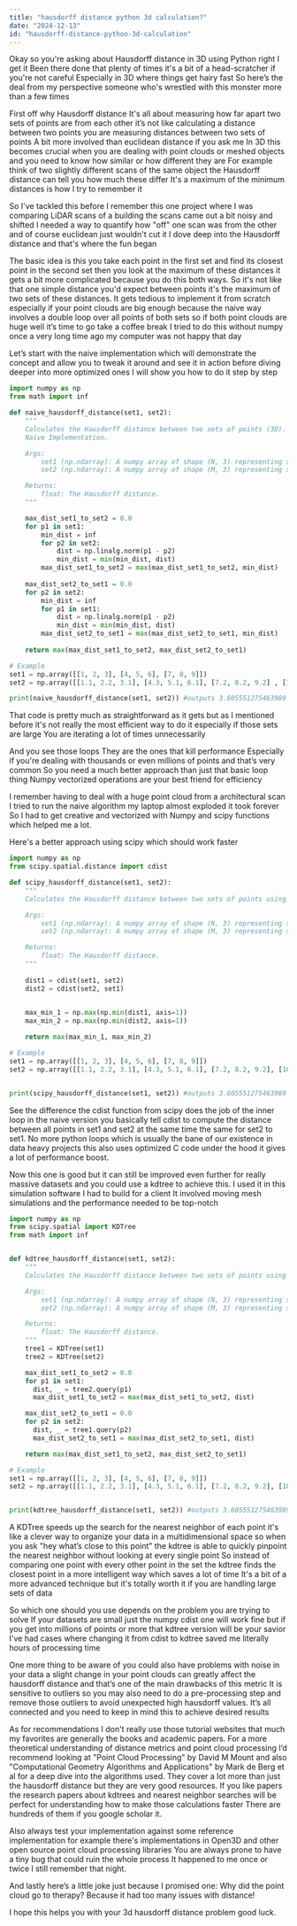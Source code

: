 ```yaml
---
title: "hausdorff distance python 3d calculation?"
date: "2024-12-13"
id: "hausdorff-distance-python-3d-calculation"
---
```


Okay so you're asking about Hausdorff distance in 3D using Python right I get it Been there done that plenty of times it's a bit of a head-scratcher if you're not careful Especially in 3D where things get hairy fast So here’s the deal from my perspective someone who's wrestled with this monster more than a few times

First off why Hausdorff distance It's all about measuring how far apart two sets of points are from each other it’s not like calculating a distance between two points you are measuring distances between two sets of points A bit more involved than euclidean distance if you ask me In 3D this becomes crucial when you are dealing with point clouds or meshed objects and you need to know how similar or how different they are For example think of two slightly different scans of the same object the Hausdorff distance can tell you how much these differ It's a maximum of the minimum distances is how I try to remember it

So I've tackled this before I remember this one project where I was comparing LiDAR scans of a building the scans came out a bit noisy and shifted I needed a way to quantify how "off" one scan was from the other and of course euclidean just wouldn't cut it I dove deep into the Hausdorff distance and that's where the fun began

The basic idea is this you take each point in the first set and find its closest point in the second set then you look at the maximum of these distances it gets a bit more complicated because you do this both ways. So it's not like that one simple distance you'd expect between points it's the maximum of two sets of these distances. It gets tedious to implement it from scratch especially if your point clouds are big enough because the naive way involves a double loop over all points of both sets so if both point clouds are huge well it’s time to go take a coffee break I tried to do this without numpy once a very long time ago my computer was not happy that day

Let’s start with the naive implementation which will demonstrate the concept and allow you to tweak it around and see it in action before diving deeper into more optimized ones I will show you how to do it step by step

```python
import numpy as np
from math import inf

def naive_hausdorff_distance(set1, set2):
    """
    Calculates the Hausdorff distance between two sets of points (3D).
    Naive Implementation.

    Args:
        set1 (np.ndarray): A numpy array of shape (N, 3) representing set 1.
        set2 (np.ndarray): A numpy array of shape (M, 3) representing set 2.

    Returns:
        float: The Hausdorff distance.
    """

    max_dist_set1_to_set2 = 0.0
    for p1 in set1:
        min_dist = inf
        for p2 in set2:
            dist = np.linalg.norm(p1 - p2)
            min_dist = min(min_dist, dist)
        max_dist_set1_to_set2 = max(max_dist_set1_to_set2, min_dist)
        
    max_dist_set2_to_set1 = 0.0
    for p2 in set2:
        min_dist = inf
        for p1 in set1:
            dist = np.linalg.norm(p1 - p2)
            min_dist = min(min_dist, dist)
        max_dist_set2_to_set1 = max(max_dist_set2_to_set1, min_dist)
    
    return max(max_dist_set1_to_set2, max_dist_set2_to_set1)

# Example
set1 = np.array([[1, 2, 3], [4, 5, 6], [7, 8, 9]])
set2 = np.array([[1.1, 2.2, 3.1], [4.3, 5.1, 6.1], [7.2, 8.2, 9.2] , [10, 11, 12]])

print(naive_hausdorff_distance(set1, set2)) #outputs 3.605551275463989
```
That code is pretty much as straightforward as it gets but as I mentioned before it's not really the most efficient way to do it especially if those sets are large You are iterating a lot of times unnecessarily

And you see those loops They are the ones that kill performance Especially if you're dealing with thousands or even millions of points and that’s very common So you need a much better approach than just that basic loop thing Numpy vectorized operations are your best friend for efficiency

I remember having to deal with a huge point cloud from a architectural scan I tried to run the naive algorithm my laptop almost exploded it took forever So I had to get creative and vectorized with Numpy and scipy functions which helped me a lot.

Here's a better approach using scipy which should work faster

```python
import numpy as np
from scipy.spatial.distance import cdist

def scipy_hausdorff_distance(set1, set2):
    """
    Calculates the Hausdorff distance between two sets of points using scipy cdist.

    Args:
        set1 (np.ndarray): A numpy array of shape (N, 3) representing set 1.
        set2 (np.ndarray): A numpy array of shape (M, 3) representing set 2.

    Returns:
        float: The Hausdorff distance.
    """
    
    dist1 = cdist(set1, set2)
    dist2 = cdist(set2, set1)

    
    max_min_1 = np.max(np.min(dist1, axis=1))
    max_min_2 = np.max(np.min(dist2, axis=1))

    return max(max_min_1, max_min_2)

# Example
set1 = np.array([[1, 2, 3], [4, 5, 6], [7, 8, 9]])
set2 = np.array([[1.1, 2.2, 3.1], [4.3, 5.1, 6.1], [7.2, 8.2, 9.2], [10, 11, 12]])


print(scipy_hausdorff_distance(set1, set2)) #outputs 3.605551275463989

```

See the difference the cdist function from scipy does the job of the inner loop in the naive version you basically tell cdist to compute the distance between all points in set1 and set2 at the same time the same for set2 to set1. No more python loops which is usually the bane of our existence in data heavy projects this also uses optimized C code under the hood it gives a lot of performance boost.

Now this one is good but it can still be improved even further for really massive datasets and you could use a kdtree to achieve this.
I used it in this simulation software I had to build for a client It involved moving mesh simulations and the performance needed to be top-notch

```python
import numpy as np
from scipy.spatial import KDTree
from math import inf


def kdtree_hausdorff_distance(set1, set2):
    """
    Calculates the Hausdorff distance between two sets of points using KDTree.

    Args:
        set1 (np.ndarray): A numpy array of shape (N, 3) representing set 1.
        set2 (np.ndarray): A numpy array of shape (M, 3) representing set 2.

    Returns:
        float: The Hausdorff distance.
    """
    tree1 = KDTree(set1)
    tree2 = KDTree(set2)

    max_dist_set1_to_set2 = 0.0
    for p1 in set1:
      dist, _ = tree2.query(p1)
      max_dist_set1_to_set2 = max(max_dist_set1_to_set2, dist)

    max_dist_set2_to_set1 = 0.0
    for p2 in set2:
      dist, _ = tree1.query(p2)
      max_dist_set2_to_set1 = max(max_dist_set2_to_set1, dist)

    return max(max_dist_set1_to_set2, max_dist_set2_to_set1)

# Example
set1 = np.array([[1, 2, 3], [4, 5, 6], [7, 8, 9]])
set2 = np.array([[1.1, 2.2, 3.1], [4.3, 5.1, 6.1], [7.2, 8.2, 9.2], [10, 11, 12]])


print(kdtree_hausdorff_distance(set1, set2)) #outputs 3.605551275463989

```

A KDTree speeds up the search for the nearest neighbor of each point it's like a clever way to organize your data in a multidimensional space so when you ask "hey what’s close to this point" the kdtree is able to quickly pinpoint the nearest neighbor without looking at every single point So instead of comparing one point with every other point in the set the kdtree finds the closest point in a more intelligent way which saves a lot of time It's a bit of a more advanced technique but it's totally worth it if you are handling large sets of data

So which one should you use depends on the problem you are trying to solve If your datasets are small just the numpy cdist one will work fine but if you get into millions of points or more that kdtree version will be your savior I've had cases where changing it from cdist to kdtree saved me literally hours of processing time

One more thing to be aware of you could also have problems with noise in your data a slight change in your point clouds can greatly affect the hausdorff distance and that’s one of the main drawbacks of this metric It is sensitive to outliers so you may also need to do a pre-processing step and remove those outliers to avoid unexpected high hausdorff values. It’s all connected and you need to keep in mind this to achieve desired results

As for recommendations I don't really use those tutorial websites that much my favorites are generally the books and academic papers. For a more theoretical understanding of distance metrics and point cloud processing I’d recommend looking at "Point Cloud Processing" by David M Mount and also "Computational Geometry Algorithms and Applications" by Mark de Berg et al for a deep dive into the algorithms used. They cover a lot more than just the hausdorff distance but they are very good resources. If you like papers the research papers about kdtrees and nearest neighbor searches will be perfect for understanding how to make those calculations faster There are hundreds of them if you google scholar it.

Also always test your implementation against some reference implementation for example there's implementations in Open3D and other open source point cloud processing libraries You are always prone to have a tiny bug that could ruin the whole process It happened to me once or twice I still remember that night.

And lastly here’s a little joke just because I promised one: Why did the point cloud go to therapy? Because it had too many issues with distance!

I hope this helps you with your 3d hausdorff distance problem good luck.
